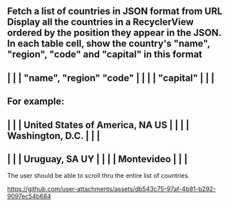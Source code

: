  Fetch a list of countries in JSON format from URL
 Display all the countries in a RecyclerView ordered by the position they appear in the JSON. In each table cell, show the country's "name", "region", "code" and "capital" in this format
  ---------------------------------------
  |                                     |
  | "name", "region"             "code" |
  |                                     |
  | "capital"                           |
  |                                     |
  ---------------------------------------
  For example:
  ---------------------------------------
  |                                     |
  | United States of America, NA     US |
  |                                     |
  | Washington, D.C.                    |
  |                                     |
  ---------------------------------------
  |                                     |
  | Uruguay, SA                      UY |
  |                                     |
  | Montevideo                          |
  |                                     |
  ---------------------------------------
 
The user should be able to scroll thru the entire list of countries.

https://github.com/user-attachments/assets/db543c75-97af-4b81-b292-9097ec54b684
